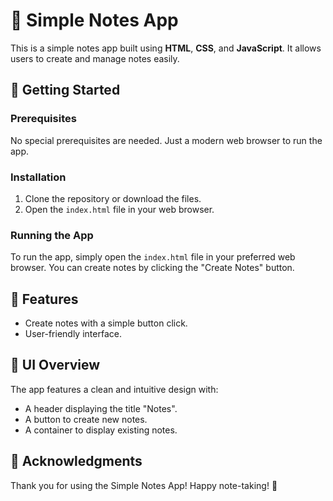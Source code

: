 # 📓 Simple Notes App

This is a simple notes app built using **HTML**, **CSS**, and **JavaScript**. It allows users to create and manage notes easily.

## 🚀 Getting Started

### Prerequisites

No special prerequisites are needed. Just a modern web browser to run the app.

### Installation

1. Clone the repository or download the files.
2. Open the `index.html` file in your web browser.

### Running the App

To run the app, simply open the `index.html` file in your preferred web browser. You can create notes by clicking the "Create Notes" button.

## 📝 Features

- Create notes with a simple button click.
- User-friendly interface.

## 🎨 UI Overview

The app features a clean and intuitive design with:

- A header displaying the title "Notes".
- A button to create new notes.
- A container to display existing notes.

## 🎉 Acknowledgments

Thank you for using the Simple Notes App! Happy note-taking! :partying_face:
